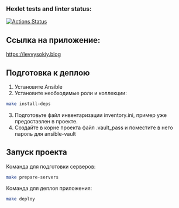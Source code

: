 ### Hexlet tests and linter status:
[![Actions Status](https://github.com/levvysokiy/devops-for-programmers-project-76/actions/workflows/hexlet-check.yml/badge.svg)](https://github.com/levvysokiy/devops-for-programmers-project-76/actions)



## Ссылка на приложение:
https://levvysokiy.blog

## Подготовка к деплою

1. Установите Ansible
2. Установите необходимые роли и коллекции:
```bash
make install-deps
```
3. Подготовьте файл инвентаризации inventory.ini, пример уже предоставлен в проекте.
4. Создайте в корне проекта файл .vault_pass и поместите в него пароль для ansible-vault


## Запуск проекта


Команда для подготовки серверов:
```bash
make prepare-servers
```

Команда для деплоя приложения:
```bash
make deploy
```